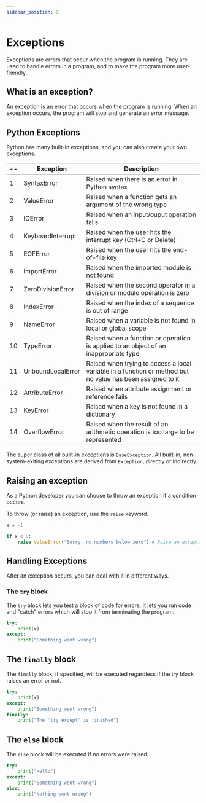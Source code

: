 ```yaml
---
sidebar_position: 9
---
```


# Exceptions

Exceptions are errors that occur when the program is running. They are used to handle errors in a program, and to make the program more user-friendly.

## What is an exception?

An exception is an error that occurs when the program is running. When an exception occurs, the program will stop and generate an error message.

## Python Exceptions

Python has many built-in exceptions, and you can also create your own exceptions.

| --  | Exception         | Description                                                                                                |
|-----|-------------------|------------------------------------------------------------------------------------------------------------|
| 1   | SyntaxError       | Raised when there is an error in Python syntax                                                             |
| 2   | ValueError        | Raised when a function gets an argument of the wrong type                                                  |
| 3   | IOError           | Raised when an input/ouput operation fails                                                                 |
| 4   | KeyboardInterrupt | Raised when the user hits the interrupt key (Ctrl+C or Delete)                                             |
| 5   | EOFError          | Raised when the user hits the end-of-file key                                                              |
| 6   | ImportError       | Raised when the imported module is not found                                                               |
| 7   | ZeroDivisionError | Raised when the second operator in a division or modulo operation is zero                                  |
| 8   | IndexError        | Raised when the index of a sequence is out of range                                                        |
| 9   | NameError         | Raised when a variable is not found in local or global scope                                               |
| 10  | TypeError         | Raised when a function or operation is applied to an object of an inappropriate type                       |
| 11  | UnboundLocalError | Raised when trying to access a local variable in a function or method but no value has been assigned to it |
| 12  | AttributeError    | Raised when attribute assignment or reference fails                                                        |
| 13  | KeyError          | Raised when a key is not found in a dictionary                                                             |
| 14  | OverflowError     | Raised when the result of an arithmetic operation is too large to be represented                           |


The super class of all built-in exceptions is `BaseException`. All built-in, non-system-exiting exceptions are derived from `Exception`, directly or indirectly.

## Raising an exception

As a Python developer you can choose to throw an exception if a condition occurs.

To throw (or raise) an exception, use the `raise` keyword.

```python
x = -1

if x < 0:
    raise ValueError("Sorry, no numbers below zero") # Raise an exception if x is less than zero
```


## Handling Exceptions

After an exception occurs, you can deal with it in different ways.

### The `try` block

The `try` block lets you test a block of code for errors. It lets you run code and "catch" errors which will stop it from terminating the program.
 
```python
try:
    print(x)
except:
    print("Something went wrong")
```

## The `finally` block

The `finally` block, if specified, will be executed regardless if the try block raises an error or not.

```python
try:
    print(x)
except:
    print("Something went wrong")
finally:
    print("The 'try except' is finished")
```

## The `else` block

The `else` block will be executed if no errors were raised.

```python
try:
    print("Hello")
except:
    print("Something went wrong")
else:
    print("Nothing went wrong")
```


